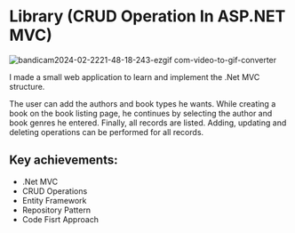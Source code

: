 # Library (CRUD Operation In ASP.NET MVC)

![bandicam2024-02-2221-48-18-243-ezgif com-video-to-gif-converter](https://github.com/nuhaydogdu/Library/assets/81580228/ee93a418-4aff-4e6c-ab52-33d6f1b08b1c)


I made a small web application to learn and implement the .Net MVC structure.

The user can add the authors and book types he wants. While creating a book on the book listing page, he continues by selecting the author and book genres he entered. Finally, all records are listed. Adding, updating and deleting operations can be performed for all records.

## Key achievements:
- .Net MVC
- CRUD Operations
- Entity Framework
- Repository Pattern
- Code Fisrt Approach
